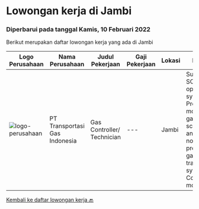 
  # Lowongan kerja di Jambi

  ### Diperbarui pada tanggal Kamis, 10 Februari 2022

  Berikut merupakan daftar lowongan kerja yang ada di Jambi

  |Logo Perusahaan | Nama Perusahaan | Judul Pekerjaan | Gaji Pekerjaan | Lokasi | Deskripsi | Tanggal diunggah | Pranala |
  | -------------- | --------------- | --------------- | --------- | --------- | -------------- | ------- | ----------- |
  |![logo-perusahaan](https://image-service-cdn.seek.com.au/53a7ceb1c4313df17e0638a8923f5d7e5ad10403/ee4dce1061f3f616224767ad58cb2fc751b8d2dc)|PT Transportasi Gas Indonesia|Gas Controller/ Technician|---|Jambi|Support SCADA operational system Prepare and monitor daily gas scheduling and nomination process for gas transportation system Control and monitor gas...|Jumat, 04 Februari 2022|https://www.jobstreet.co.id/id/job/gas-controller-technician-3780609?token=0~8d72db2b-f1a5-44c5-a3d4-53f96e0d9eb4&sectionRank=1&jobId=jobstreet-id-job-3780609|


  [Kembali ke daftar lowongan kerja 🔙](../README.md#daftar-lowongan-kerja)
  